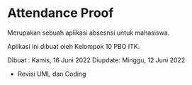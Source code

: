 # Attendance Proof
Merupakan sebuah aplikasi absesnsi untuk mahasiswa.

Aplikasi ini dibuat oleh Kelompok 10 PBO ITK.

Dibuat  : Kamis, 16 Juni 2022
Diupdate: Minggu, 12 Juni 2022

+ Revisi UML dan Coding
